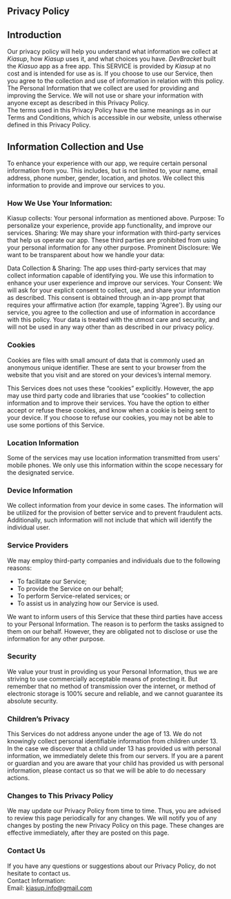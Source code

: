 Privacy Policy  
----------------

## Introduction  
Our privacy policy will help you understand what information we collect at *Kiasup*, how *Kiasup* uses it, and what choices you have.
*DevBracket* built the *Kiasuo* app as a free app. This SERVICE is provided by *Kiasup* at no cost and is intended for use as is.
If you choose to use our Service, then you agree to the collection and use of information in  relation with this policy. The Personal Information that we collect are used for providing and improving the Service. We will not use or share your information with anyone except as described in this Privacy Policy.  
The terms used in this Privacy Policy have the same meanings as in our Terms and Conditions, which is accessible in our website, unless otherwise  defined in this Privacy Policy.

## Information Collection and Use  

To enhance your experience with our app, we require certain personal information from you. This includes, but is not limited to, your name, email address, phone number, gender, location, and photos. We collect this information to provide and improve our services to you.

### How We Use Your Information:

Kiasup collects: Your personal information as mentioned above.
Purpose: To personalize your experience, provide app functionality, and improve our services.
Sharing: We may share your information with third-party services that help us operate our app. These third parties are prohibited from using your personal information for any other purpose.
Prominent Disclosure:
We want to be transparent about how we handle your data:

Data Collection & Sharing: The app uses third-party services that may collect information capable of identifying you. We use this information to enhance your user experience and improve our services.
Your Consent: We will ask for your explicit consent to collect, use, and share your information as described. This consent is obtained through an in-app prompt that requires your affirmative action (for example, tapping 'Agree').
By using our service, you agree to the collection and use of information in accordance with this policy. Your data is treated with the utmost care and security, and will not be used in any way other than as described in our privacy policy.

### Cookies  
Cookies are files with small amount of data that is commonly used an anonymous unique identifier. These are sent to your browser from the website that you visit and are stored on your devices’s internal memory.  

This Services does not uses these “cookies” explicitly. However, the app may use third party code and libraries that use “cookies” to collection information and to improve their services. You have the option  to either accept or refuse these cookies, and know when a cookie is being sent to your device. If you choose to refuse our cookies, you may not be able to use some portions of this Service.  

### Location Information  
Some of the services may use location information transmitted from users' mobile phones. We only use this information within the scope necessary for the designated service.  

### Device Information  
We collect information from your device in some cases. The information will be utilized for the provision of better service and to prevent fraudulent acts. Additionally, such information will not include that which will identify the individual user.  

### Service Providers  
We may employ third-party companies and individuals due to the following reasons:  
* To facilitate our Service;
* To provide the Service on our behalf;
* To perform Service-related services; or
* To assist us in analyzing how our Service is used.  

We want to inform users of this Service that these third parties have access to your Personal Information. The reason is to perform the tasks assigned to them on our behalf. However, they are obligated not to disclose or use the information for any other purpose.  

### Security  
We value your trust in providing us your Personal Information, thus we are striving to use commercially acceptable means of protecting it. But remember that no method of transmission over  the internet, or method of electronic storage is 100% secure and reliable, and we cannot guarantee its absolute security.  

### Children’s Privacy  
This Services do not address anyone under the age of 13. We do not knowingly collect personal identifiable information from children under 13. In the case we discover that a child under 13 has provided us with personal information, we immediately delete this from our servers. If you  are  a  parent  or  guardian and you are aware that your child has provided us with personal information, please contact us so that we will be able to do necessary actions.  

### Changes to This Privacy Policy  
We may update our Privacy Policy from time to time. Thus, you are advised to review this page periodically for any changes. We will notify you of any changes by posting the new Privacy Policy on this page. These changes are effective immediately, after they are posted on this page.  

### Contact Us  
If you have any questions or suggestions about our Privacy Policy, do not hesitate to contact us.  
Contact Information:  
Email: kiasup.info@gmail.com  
